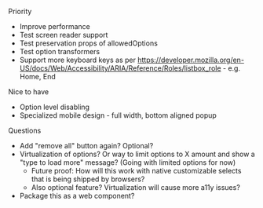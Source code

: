 Priority
- Improve performance
- Test screen reader support
- Test preservation props of allowedOptions
- Test option transformers
- Support more keyboard keys as per https://developer.mozilla.org/en-US/docs/Web/Accessibility/ARIA/Reference/Roles/listbox_role - e.g. Home, End

Nice to have
- Option level disabling
- Specialized mobile design - full width, bottom aligned popup

Questions
- Add "remove all" button again? Optional?
- Virtualization of options? Or way to limit options to X amount and show a "type to load more" message? (Going with limited options for now)
  - Future proof: How will this work with native customizable selects that is being shipped by browsers?
  - Also optional feature? Virtualization will cause more a11y issues?
- Package this as a web component?